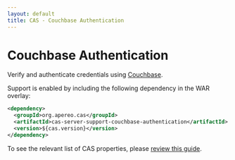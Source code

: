```yaml
---
layout: default
title: CAS - Couchbase Authentication
---
```


# Couchbase Authentication

Verify and authenticate credentials using [Couchbase](http://www.couchbase.com/).

Support is enabled by including the following dependency in the WAR overlay:

```xml
<dependency>
  <groupId>org.apereo.cas</groupId>
  <artifactId>cas-server-support-couchbase-authentication</artifactId>
  <version>${cas.version}</version>
</dependency>
```

To see the relevant list of CAS properties, please [review this guide](Configuration-Properties.html#couchbase-authentication).
